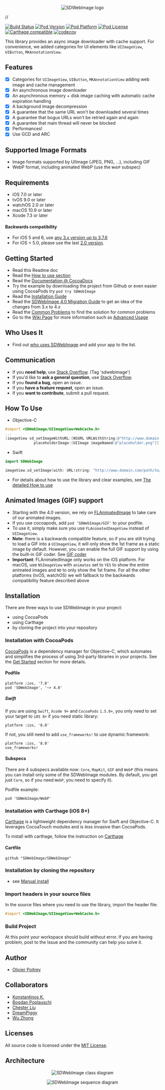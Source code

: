 <p align="center">
  <img src="SDWebImage_logo.png" title="SDWebImage logo" float=left>
</p>


//

[![Build Status](http://img.shields.io/travis/SDWebImage/SDWebImage/master.svg?style=flat)](https://travis-ci.org/SDWebImage/SDWebImage)
[![Pod Version](http://img.shields.io/cocoapods/v/SDWebImage.svg?style=flat)](http://cocoadocs.org/docsets/SDWebImage/)
[![Pod Platform](http://img.shields.io/cocoapods/p/SDWebImage.svg?style=flat)](http://cocoadocs.org/docsets/SDWebImage/)
[![Pod License](http://img.shields.io/cocoapods/l/SDWebImage.svg?style=flat)](https://www.apache.org/licenses/LICENSE-2.0.html)
[![Carthage compatible](https://img.shields.io/badge/Carthage-compatible-4BC51D.svg?style=flat)](https://github.com/SDWebImage/SDWebImage)
[![codecov](https://codecov.io/gh/SDWebImage/SDWebImage/branch/master/graph/badge.svg)](https://codecov.io/gh/SDWebImage/SDWebImage)

This library provides an async image downloader with cache support. For convenience, we added categories for UI elements like `UIImageView`, `UIButton`, `MKAnnotationView`.

## Features

- [x] Categories for `UIImageView`, `UIButton`, `MKAnnotationView` adding web image and cache management
- [x] An asynchronous image downloader
- [x] An asynchronous memory + disk image caching with automatic cache expiration handling
- [x] A background image decompression
- [x] A guarantee that the same URL won't be downloaded several times
- [x] A guarantee that bogus URLs won't be retried again and again
- [x] A guarantee that main thread will never be blocked
- [x] Performances!
- [x] Use GCD and ARC

## Supported Image Formats

- Image formats supported by UIImage (JPEG, PNG, ...), including GIF
- WebP format, including animated WebP (use the `WebP` subspec)

## Requirements

- iOS 7.0 or later
- tvOS 9.0 or later
- watchOS 2.0 or later
- macOS 10.9 or later
- Xcode 7.3 or later

#### Backwards compatibility

- For iOS 5 and 6, use [any 3.x version up to 3.7.6](https://github.com/SDWebImage/SDWebImage/tree/3.7.6)
- For iOS < 5.0, please use the last [2.0 version](https://github.com/SDWebImage/SDWebImage/tree/2.0-compat).

## Getting Started

- Read this Readme doc
- Read the [How to use section](https://github.com/SDWebImage/SDWebImage#how-to-use)
- Read the [Documentation @ CocoaDocs](http://cocoadocs.org/docsets/SDWebImage/)
- Try the example by downloading the project from Github or even easier using CocoaPods try `pod try SDWebImage`
- Read the [Installation Guide](https://github.com/SDWebImage/SDWebImage/wiki/Installation-Guide)
- Read the [SDWebImage 4.0 Migration Guide](Docs/SDWebImage-4.0-Migration-guide.md) to get an idea of the changes from 3.x to 4.x
- Read the [Common Problems](https://github.com/SDWebImage/SDWebImage/wiki/Common-Problems) to find the solution for common problems 
- Go to the [Wiki Page](https://github.com/SDWebImage/SDWebImage/wiki) for more information such as [Advanced Usage](https://github.com/SDWebImage/SDWebImage/wiki/Advanced-Usage)

## Who Uses It
- Find out [who uses SDWebImage](https://github.com/SDWebImage/SDWebImage/wiki/Who-Uses-SDWebImage) and add your app to the list.

## Communication

- If you **need help**, use [Stack Overflow](http://stackoverflow.com/questions/tagged/sdwebimage). (Tag 'sdwebimage')
- If you'd like to **ask a general question**, use [Stack Overflow](http://stackoverflow.com/questions/tagged/sdwebimage).
- If you **found a bug**, open an issue.
- If you **have a feature request**, open an issue.
- If you **want to contribute**, submit a pull request.

## How To Use

* Objective-C

```objective-c
#import <SDWebImage/UIImageView+WebCache.h>
...
[imageView sd_setImageWithURL:[NSURL URLWithString:@"http://www.domain.com/path/to/image.jpg"]
             placeholderImage:[UIImage imageNamed:@"placeholder.png"]];
```

* Swift

```swift
import SDWebImage

imageView.sd_setImage(with: URL(string: "http://www.domain.com/path/to/image.jpg"), placeholderImage: UIImage(named: "placeholder.png"))
```

- For details about how to use the library and clear examples, see [The detailed How to use](Docs/HowToUse.md)

## Animated Images (GIF) support

- Starting with the 4.0 version, we rely on [FLAnimatedImage](https://github.com/Flipboard/FLAnimatedImage) to take care of our animated images. 
- If you use cocoapods, add `pod 'SDWebImage/GIF'` to your podfile.
- To use it, simply make sure you use `FLAnimatedImageView` instead of `UIImageView`.
- **Note**: there is a backwards compatible feature, so if you are still trying to load a GIF into a `UIImageView`, it will only show the 1st frame as a static image by default. However, you can enable the full GIF support by using the built-in GIF coder. See [GIF coder](https://github.com/SDWebImage/SDWebImage/wiki/Advanced-Usage#gif-coder)
- **Important**: FLAnimatedImage only works on the iOS platform. For macOS, use `NSImageView` with `animates` set to `YES` to show the entire animated images and `NO` to only show the 1st frame. For all the other platforms (tvOS, watchOS) we will fallback to the backwards compatibility feature described above 

## Installation

There are three ways to use SDWebImage in your project:
- using CocoaPods
- using Carthage
- by cloning the project into your repository

### Installation with CocoaPods

[CocoaPods](http://cocoapods.org/) is a dependency manager for Objective-C, which automates and simplifies the process of using 3rd-party libraries in your projects. See the [Get Started](http://cocoapods.org/#get_started) section for more details.

#### Podfile
```
platform :ios, '7.0'
pod 'SDWebImage', '~> 4.0'
```

##### Swift

If you are using `Swift`, `Xcode 9+` and `CocoaPods` `1.5.0+`, you only need to set your target to `iOS 8+` if you need static library:

```
platform :ios, '8.0'
```

If not, you still need to add `use_frameworks!` to use dynamic framework:

```
platform :ios, '8.0'
use_frameworks!
```

#### Subspecs

There are 4 subspecs available now: `Core`, `MapKit`, `GIF` and `WebP` (this means you can install only some of the SDWebImage modules. By default, you get just `Core`, so if you need `WebP`, you need to specify it). 

Podfile example:
```
pod 'SDWebImage/WebP'
```

### Installation with Carthage (iOS 8+)

[Carthage](https://github.com/Carthage/Carthage) is a lightweight dependency manager for Swift and Objective-C. It leverages CocoaTouch modules and is less invasive than CocoaPods.

To install with carthage, follow the instruction on [Carthage](https://github.com/Carthage/Carthage)

#### Cartfile
```
github "SDWebImage/SDWebImage"
```

### Installation by cloning the repository
- see [Manual install](Docs/ManualInstallation.md)

### Import headers in your source files

In the source files where you need to use the library, import the header file:

```objective-c
#import <SDWebImage/UIImageView+WebCache.h>
```

### Build Project

At this point your workspace should build without error. If you are having problem, post to the Issue and the
community can help you solve it.

## Author
- [Olivier Poitrey](https://github.com/rs)

## Collaborators
- [Konstantinos K.](https://github.com/mythodeia)
- [Bogdan Poplauschi](https://github.com/bpoplauschi)
- [Chester Liu](https://github.com/skyline75489)
- [DreamPiggy](https://github.com/dreampiggy)
- [Wu Zhong](https://github.com/zhongwuzw)

## Licenses

All source code is licensed under the [MIT License](https://raw.github.com/SDWebImage/SDWebImage/master/LICENSE).

## Architecture

<p align="center">
    <img src="Docs/SDWebImageClassDiagram.png" title="SDWebImage class diagram">
</p>

<p align="center">
    <img src="Docs/SDWebImageSequenceDiagram.png" title="SDWebImage sequence diagram">
</p>


